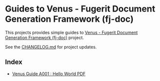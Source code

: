 # Guides to Venus - Fugerit Document Generation Framework (fj-doc)  

This projects provides simple guides to [Venus - Fugerit Document Generation Framework (fj-doc)](https://github.com/fugerit-org/fj-doc) project.

See the [CHANGELOG.md](CHANGELOG.md) for project updates.

## Index

* [Venus Guide A001 : Hello World PDF](fj-doc-guides-A001-hello-world-pdf/README.md)
